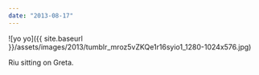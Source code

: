 ```yaml
---
date: "2013-08-17"
---
```


![yo yo]({{ site.baseurl }}/assets/images/2013/tumblr_mroz5vZKQe1r16syio1_1280-1024x576.jpg)

Riu sitting on Greta.
